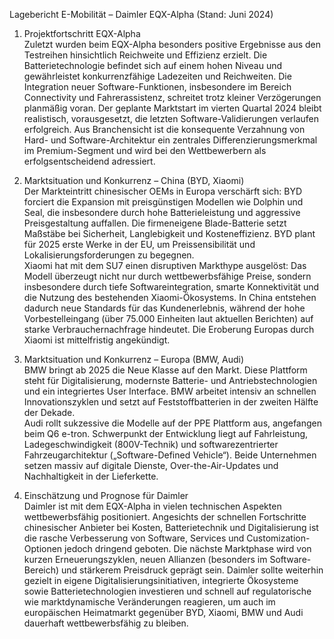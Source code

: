 Lagebericht E-Mobilität – Daimler EQX-Alpha (Stand: Juni 2024)

1. Projektfortschritt EQX-Alpha  
Zuletzt wurden beim EQX-Alpha besonders positive Ergebnisse aus den Testreihen hinsichtlich Reichweite und Effizienz erzielt. Die Batterietechnologie befindet sich auf einem hohen Niveau und gewährleistet konkurrenzfähige Ladezeiten und Reichweiten. Die Integration neuer Software-Funktionen, insbesondere im Bereich Connectivity und Fahrerassistenz, schreitet trotz kleiner Verzögerungen planmäßig voran. Der geplante Marktstart im vierten Quartal 2024 bleibt realistisch, vorausgesetzt, die letzten Software-Validierungen verlaufen erfolgreich. Aus Branchensicht ist die konsequente Verzahnung von Hard- und Software-Architektur ein zentrales Differenzierungsmerkmal im Premium-Segment und wird bei den Wettbewerbern als erfolgsentscheidend adressiert.

2. Marktsituation und Konkurrenz – China (BYD, Xiaomi)  
Der Markteintritt chinesischer OEMs in Europa verschärft sich: BYD forciert die Expansion mit preisgünstigen Modellen wie Dolphin und Seal, die insbesondere durch hohe Batterieleistung und aggressive Preisgestaltung auffallen. Die firmeneigene Blade-Batterie setzt Maßstäbe bei Sicherheit, Langlebigkeit und Kosteneffizienz. BYD plant für 2025 erste Werke in der EU, um Preissensibilität und Lokalisierungsforderungen zu begegnen.  
Xiaomi hat mit dem SU7 einen disruptiven Markthype ausgelöst: Das Modell überzeugt nicht nur durch wettbewerbsfähige Preise, sondern insbesondere durch tiefe Softwareintegration, smarte Konnektivität und die Nutzung des bestehenden Xiaomi-Ökosystems. In China entstehen dadurch neue Standards für das Kundenerlebnis, während der hohe Vorbestelleingang (über 75.000 Einheiten laut aktuellen Berichten) auf starke Verbrauchernachfrage hindeutet. Die Eroberung Europas durch Xiaomi ist mittelfristig angekündigt.

3. Marktsituation und Konkurrenz – Europa (BMW, Audi)  
BMW bringt ab 2025 die Neue Klasse auf den Markt. Diese Plattform steht für Digitalisierung, modernste Batterie- und Antriebstechnologien und ein integriertes User Interface. BMW arbeitet intensiv an schnellen Innovationszyklen und setzt auf Feststoffbatterien in der zweiten Hälfte der Dekade.  
Audi rollt sukzessive die Modelle auf der PPE Plattform aus, angefangen beim Q6 e-tron. Schwerpunkt der Entwicklung liegt auf Fahrleistung, Ladegeschwindigkeit (800V-Technik) und softwarezentrierter Fahrzeugarchitektur („Software-Defined Vehicle“). Beide Unternehmen setzen massiv auf digitale Dienste, Over-the-Air-Updates und Nachhaltigkeit in der Lieferkette.

4. Einschätzung und Prognose für Daimler  
Daimler ist mit dem EQX-Alpha in vielen technischen Aspekten wettbewerbsfähig positioniert. Angesichts der schnellen Fortschritte chinesischer Anbieter bei Kosten, Batterietechnik und Digitalisierung ist die rasche Verbesserung von Software, Services und Customization-Optionen jedoch dringend geboten. Die nächste Marktphase wird von kurzen Erneuerungszyklen, neuen Allianzen (besonders im Software-Bereich) und stärkerem Preisdruck geprägt sein. Daimler sollte weiterhin gezielt in eigene Digitalisierungsinitiativen, integrierte Ökosysteme sowie Batterietechnologien investieren und schnell auf regulatorische wie marktdynamische Veränderungen reagieren, um auch im europäischen Heimatmarkt gegenüber BYD, Xiaomi, BMW und Audi dauerhaft wettbewerbsfähig zu bleiben.